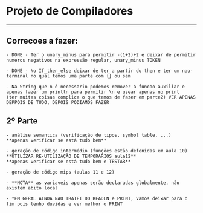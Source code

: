 # Projeto de Compiladores
--------------------------

## Correcoes a fazer:
    - DONE - Ter o unary_minus para permitir -(1+2)+2 e deixar de permitir numeros negativos na expressão regular, unary_minus TOKEN

    - DONE - No If_then_else deixar de ter a partir do then e ter um nao-terminal no qual temos uma parte com {} ou sem 

    - Na String que n é necessario podemos remover a funcao auxiliar e apenas fazer um println para permitir \n e usear apenas no print
    (ter muitas coisas complica o que temos de fazer em parte2) VER APENAS DEPPOIS DE TUDO, DEPOIS PODIAMOS FAZER

## 2º Parte
    - análise semantica (verificação de tipos, symbol table, ...)
    **apenas verificar se está tudo bem**

    - geração de código intermédio (funções estão defenidas em aula 10)
    **UTILIZAR RE-UTILIZAÇÃO DE TEMPORARIOS aula12**
    **apenas verificar se está tudo bem e TESTAR**

    - geração de código mips (aulas 11 e 12)

    - **NOTA** as variaveis apenas serão declaradas globalmente, não existem abito local

    - *EM GERAL AINDA NAO TRATEI DO READLN e PRINT, vamos deixar para o fim pois tenho duvidas e ver melhor o PRINT